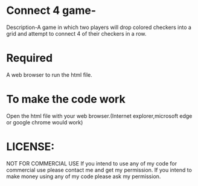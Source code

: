 # Connect 4 game-

Description-A game in which two players will drop colored checkers into a grid and attempt to connect 4 of their checkers in a row.

# Required

A web browser to run the html file.


# To make the code work 

Open the html file with your web browser.(Internet explorer,microsoft edge or google chrome would work)

# LICENSE:
NOT FOR COMMERCIAL USE If you intend to use any of my code for commercial use please contact me and get my permission. If you intend to make money using any of my code please ask my permission.

